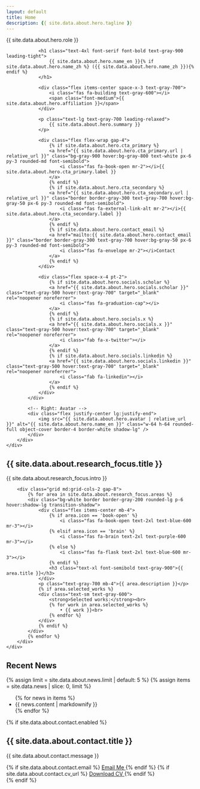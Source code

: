 ```yaml
---
layout: default
title: Home
description: {{ site.data.about.hero.tagline }}
---
```


<!-- Hero Section -->
<section class="py-16 px-8 bg-gray-50">
    <div class="max-w-5xl mx-auto">
        <div class="grid lg:grid-cols-3 gap-12 items-start">
            <!-- Left: Text spans 2 columns -->
            <div class="lg:col-span-2 space-y-6">
                <div class="flex items-center space-x-3 mb-2">
                    <i class="fas fa-user text-gray-600"></i>
                    <span class="text-gray-600 font-medium">{{ site.data.about.hero.role }}</span>
                </div>
                
                <h1 class="text-4xl font-serif font-bold text-gray-900 leading-tight">
                    {{ site.data.about.hero.name_en }}{% if site.data.about.hero.name_zh %} ({{ site.data.about.hero.name_zh }}){% endif %}
                </h1>
                
                <div class="flex items-center space-x-3 text-gray-700">
                    <i class="fas fa-building text-gray-600"></i>
                    <span class="font-medium">{{ site.data.about.hero.affiliation }}</span>
                </div>
                
                <p class="text-lg text-gray-700 leading-relaxed">
                    {{ site.data.about.hero.summary }}
                </p>
                
                <div class="flex flex-wrap gap-4">
                    {% if site.data.about.hero.cta_primary %}
                    <a href="{{ site.data.about.hero.cta_primary.url | relative_url }}" class="bg-gray-900 hover:bg-gray-800 text-white px-6 py-3 rounded-md font-semibold">
                        <i class="fas fa-book-open mr-2"></i>{{ site.data.about.hero.cta_primary.label }}
                    </a>
                    {% endif %}
                    {% if site.data.about.hero.cta_secondary %}
                    <a href="{{ site.data.about.hero.cta_secondary.url | relative_url }}" class="border border-gray-300 text-gray-700 hover:bg-gray-50 px-6 py-3 rounded-md font-semibold">
                        <i class="fas fa-external-link-alt mr-2"></i>{{ site.data.about.hero.cta_secondary.label }}
                    </a>
                    {% endif %}
                    {% if site.data.about.hero.contact_email %}
                    <a href="mailto:{{ site.data.about.hero.contact_email }}" class="border border-gray-300 text-gray-700 hover:bg-gray-50 px-6 py-3 rounded-md font-semibold">
                        <i class="fas fa-envelope mr-2"></i>Contact
                    </a>
                    {% endif %}
                </div>

                <div class="flex space-x-4 pt-2">
                    {% if site.data.about.hero.socials.scholar %}
                    <a href="{{ site.data.about.hero.socials.scholar }}" class="text-gray-500 hover:text-gray-700" target="_blank" rel="noopener noreferrer">
                        <i class="fas fa-graduation-cap"></i>
                    </a>
                    {% endif %}
                    {% if site.data.about.hero.socials.x %}
                    <a href="{{ site.data.about.hero.socials.x }}" class="text-gray-500 hover:text-gray-700" target="_blank" rel="noopener noreferrer">
                        <i class="fab fa-x-twitter"></i>
                    </a>
                    {% endif %}
                    {% if site.data.about.hero.socials.linkedin %}
                    <a href="{{ site.data.about.hero.socials.linkedin }}" class="text-gray-500 hover:text-gray-700" target="_blank" rel="noopener noreferrer">
                        <i class="fab fa-linkedin"></i>
                    </a>
                    {% endif %}
                </div>
            </div>

            <!-- Right: Avatar -->
            <div class="flex justify-center lg:justify-end">
                <img src="{{ site.data.about.hero.avatar | relative_url }}" alt="{{ site.data.about.hero.name_en }}" class="w-64 h-64 rounded-full object-cover border-4 border-white shadow-lg" />
            </div>
        </div>
    </div>
</section>

<!-- Research Focus Section -->
<section class="py-16 px-8 bg-white">
    <div class="max-w-6xl mx-auto">
        <div class="mb-12 text-center">
            <h2 class="text-3xl font-serif font-bold text-gray-900 mb-4">{{ site.data.about.research_focus.title }}</h2>
            <p class="text-lg text-gray-700 max-w-3xl mx-auto">
                {{ site.data.about.research_focus.intro }}
            </p>
        </div>

        <div class="grid md:grid-cols-2 gap-8">
            {% for area in site.data.about.research_focus.areas %}
            <div class="bg-white border border-gray-200 rounded-lg p-6 hover:shadow-lg transition-shadow">
                <div class="flex items-center mb-4">
                    {% if area.icon == 'book-open' %}
                        <i class="fas fa-book-open text-2xl text-blue-600 mr-3"></i>
                    {% elsif area.icon == 'brain' %}
                        <i class="fas fa-brain text-2xl text-purple-600 mr-3"></i>
                    {% else %}
                        <i class="fas fa-flask text-2xl text-blue-600 mr-3"></i>
                    {% endif %}
                    <h3 class="text-xl font-semibold text-gray-900">{{ area.title }}</h3>
                </div>
                <p class="text-gray-700 mb-4">{{ area.description }}</p>
                {% if area.selected_works %}
                <div class="text-sm text-gray-600">
                    <strong>Selected works:</strong><br>
                    {% for work in area.selected_works %}
                        • {{ work }}<br>
                    {% endfor %}
                </div>
                {% endif %}
            </div>
            {% endfor %}
        </div>
    </div>
</section>

<!-- Recent News Section -->
<section class="py-16 px-8 bg-gray-50">
    <div class="max-w-6xl mx-auto">
        <div class="mb-12 text-center">
            <h2 class="text-3xl font-serif font-bold text-gray-900 mb-4">Recent News</h2>
        </div>
        {% assign limit = site.data.about.news.limit | default: 5 %}
        {% assign items = site.data.news | slice: 0, limit %}
        <ul class="space-y-3">
            {% for news in items %}
            <li class="flex items-start">
                <i class="fas fa-star text-blue-500 mr-3 mt-1"></i>
                <div class="text-gray-700">{{ news.content | markdownify }}</div>
            </li>
            {% endfor %}
        </ul>
    </div>
</section>

{% if site.data.about.contact.enabled %}
<!-- Contact Section -->
<section class="py-16 px-8 bg-white">
    <div class="max-w-4xl mx-auto text-center">
        <h2 class="text-3xl font-serif font-bold text-gray-900 mb-8">{{ site.data.about.contact.title }}</h2>
        <p class="text-lg text-gray-700 mb-8">
            {{ site.data.about.contact.message }}
        </p>
        <div class="flex flex-col sm:flex-row gap-4 justify-center">
            {% if site.data.about.contact.email %}
            <a href="mailto:{{ site.data.about.contact.email }}" class="bg-blue-600 text-white px-8 py-3 rounded-lg hover:bg-blue-700 transition-colors font-semibold">
                <i class="fas fa-envelope mr-2"></i>Email Me
            </a>
            {% endif %}
            {% if site.data.about.contact.cv_url %}
            <a href="{{ site.data.about.contact.cv_url | relative_url }}" class="bg-gray-800 text-white px-8 py-3 rounded-lg hover:bg-gray-900 transition-colors font-semibold">
                <i class="fas fa-file-alt mr-2"></i>Download CV
            </a>
            {% endif %}
        </div>
    </div>
</section>
{% endif %}

